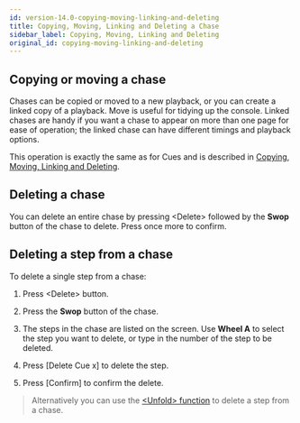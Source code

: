```yaml
---
id: version-14.0-copying-moving-linking-and-deleting
title: Copying, Moving, Linking and Deleting a Chase
sidebar_label: Copying, Moving, Linking and Deleting
original_id: copying-moving-linking-and-deleting
---
```


Copying or moving a chase
-------------------------

Chases can be copied or moved to a new playback, or you can create a
linked copy of a playback. Move is useful for tidying up the console.
Linked chases are handy if you want a chase to appear on more than one
page for ease of operation; the linked chase can have different timings
and playback options.

This operation is exactly the same as for Cues and is described in
[Copying, Moving, Linking and Deleting](../cues/copying-moving-linking-and-deleting.md).

Deleting a chase
----------------

You can delete an entire chase by pressing \<Delete\> followed by the
**Swop** button of the chase to delete. Press once more to confirm.

Deleting a step from a chase
----------------------------

To delete a single step from a chase:

1. Press \<Delete\> button.

2. Press the **Swop** button of the chase.

3. The steps in the chase are listed on the screen. Use **Wheel A** to select the step you
want to delete, or type in the number of the step to be deleted.

4. Press \[Delete Cue x\] to delete the step.

5. Press \[Confirm\] to confirm the delete.

> Alternatively you can use the [\<Unfold\> function](editing-a-chase.md#editing-a-chase-using-unfold) to delete a step from
    a chase.